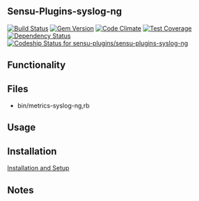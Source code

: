 ## Sensu-Plugins-syslog-ng

[ ![Build Status](https://travis-ci.org/sensu-plugins/sensu-plugins-syslog-ng.svg?branch=master)](https://travis-ci.org/sensu-plugins/sensu-plugins-syslog-ng)
[![Gem Version](https://badge.fury.io/rb/sensu-plugins-syslog-ng.svg)](http://badge.fury.io/rb/sensu-plugins-syslog-ng)
[![Code Climate](https://codeclimate.com/github/sensu-plugins/sensu-plugins-syslog-ng/badges/gpa.svg)](https://codeclimate.com/github/sensu-plugins/sensu-plugins-syslog-ng)
[![Test Coverage](https://codeclimate.com/github/sensu-plugins/sensu-plugins-syslog-ng/badges/coverage.svg)](https://codeclimate.com/github/sensu-plugins/sensu-plugins-syslog-ng)
[![Dependency Status](https://gemnasium.com/sensu-plugins/sensu-plugins-syslog-ng.svg)](https://gemnasium.com/sensu-plugins/sensu-plugins-syslog-ng)
[ ![Codeship Status for sensu-plugins/sensu-plugins-syslog-ng](https://codeship.com/projects/4aa67f10-e89f-0132-3bde-62885e5c211b/status?branch=master)](https://codeship.com/projects/82849)

## Functionality

## Files
 * bin/metrics-syslog-ng,rb

## Usage

## Installation

[Installation and Setup](http://sensu-plugins.io/docs/installation_instructions.html)

## Notes

